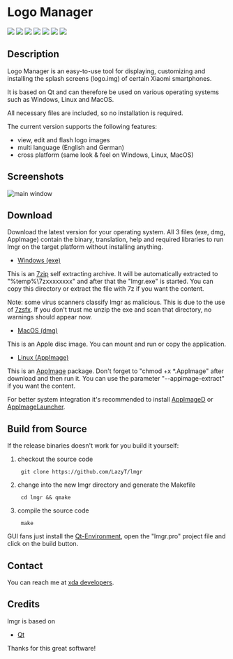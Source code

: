 # **Logo Manager**
[![](https://img.shields.io/github/license/lazyt/lmgr.svg?color=blue)](https://github.com/LazyT/lmgr/blob/master/LICENSE)
[![](https://img.shields.io/badge/platform-win%20%7C%20lin%20%7C%20mac-blue.svg)](https://github.com/LazyT/lmgr#download)
[![](https://img.shields.io/badge/paypal-buy%20me%20a%20beer-red.svg)](https://paypal.me/LazyT)
[![](https://img.shields.io/github/downloads/lazyt/lmgr/total.svg?color=orange)](https://github.com/LazyT/lmgr/releases)
[![](https://img.shields.io/github/last-commit/lazyt/lmgr/master.svg?color=yellow)](https://github.com/LazyT/lmgr/commits/master)
[![](https://img.shields.io/github/release-date/lazyt/lmgr.svg?color=brightgreen)](https://github.com/LazyT/lmgr/releases/latest)
[![](https://img.shields.io/github/release/lazyt/lmgr.svg?color=brightgreen)](https://github.com/LazyT/lmgr/releases/latest)

## Description

Logo Manager is an easy-to-use tool for displaying, customizing and installing the splash screens (logo.img) of certain Xiaomi smartphones.

It is based on Qt and can therefore be used on various operating systems such as Windows, Linux and MacOS.

All necessary files are included, so no installation is required.

The current version supports the following features:

* view, edit and flash logo images
* multi language (English and German)
* cross platform (same look & feel on Windows, Linux, MacOS)

## Screenshots

![main window](https://raw.github.com/LazyT/lmgr/gh-pages/screenshots/mainwindow.png)

## Download

Download the latest version for your operating system. All 3 files (exe, dmg, AppImage) contain the binary, translation, help and required libraries to run lmgr on the target platform without installing anything.

* [Windows (exe)](https://github.com/LazyT/lmgr/releases)

This is an [7zip](https://www.7-zip.org) self extracting archive. It will be automatically extracted to "%temp%\7zxxxxxxxx" and after that the "lmgr.exe" is started. You can copy this directory or extract the file with 7z if you want the content.

Note: some virus scanners classify lmgr as malicious. This is due to the use of [7zsfx](https://www.7-zip.org/a/lzma1900.7z). If you don't trust me unzip the exe and scan that directory, no warnings should appear now.

* [MacOS (dmg)](https://github.com/LazyT/lmgr/releases)

This is an Apple disc image. You can mount and run or copy the application.

* [Linux (AppImage)](https://github.com/LazyT/lmgr/releases)

This is an [AppImage](https://appimage.org) package. Don't forget to "chmod +x *.AppImage" after download and then run it. You can use the parameter "--appimage-extract" if you want the content.

For better system integration it's recommended to install [AppImageD](https://github.com/AppImage/appimaged) or [AppImageLauncher](https://github.com/TheAssassin/AppImageLauncher).

## Build from Source

If the release binaries doesn't work for you build it yourself:

1) checkout the source code

		git clone https://github.com/LazyT/lmgr

2) change into the new lmgr directory and generate the Makefile

		cd lmgr && qmake

3) compile the source code

		make

GUI fans just install the [Qt-Environment](http://www.qt.io/download-open-source), open the "lmgr.pro" project file and click on the build button.

## Contact

You can reach me at [xda developers](https://forum.xda-developers.com/k20-pro/themes/app-logo-manager-splash-screens-t4084455).

## Credits

lmgr is based on

* [Qt](http://www.qt.io)

Thanks for this great software!
